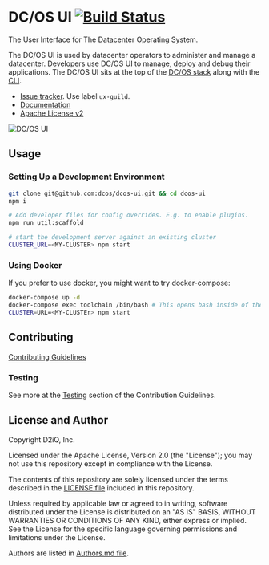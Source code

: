 # DC/OS UI [![Build Status](https://jenkins.mesosphere.com/service/jenkins/buildStatus/icon?job=frontend/dcos-ui-oss-pipeline/master)](https://jenkins.mesosphere.com/service/jenkins/job/frontend/job/dcos-ui-oss-pipeline/job/master/)

The User Interface for The Datacenter Operating System.

The DC/OS UI is used by datacenter operators to administer and manage a
datacenter. Developers use DC/OS UI to manage, deploy and debug their
applications. The DC/OS UI sits at the top of the [DC/OS
stack](https://docs.d2iq.com/mesosphere/dcos/latest/overview/architecture/)
along with the [CLI](https://github.com/dcos/dcos-cli).

- [Issue tracker](https://jira.d2iq.com). Use label `ux-guild`.
- [Documentation](https://docs.d2iq.com/mesosphere/dcos/latest/gui/)
- [Apache License v2](./LICENSE)

![DC/OS UI](./.github/dcos-ui.gif)

## Usage

### Setting Up a Development Environment

```sh
git clone git@github.com:dcos/dcos-ui.git && cd dcos-ui
npm i

# Add developer files for config overrides. E.g. to enable plugins.
npm run util:scaffold

# start the development server against an existing cluster
CLUSTER_URL=<MY-CLUSTER> npm start
```

### Using Docker

If you prefer to use docker, you might want to try docker-compose:

```sh
docker-compose up -d
docker-compose exec toolchain /bin/bash # This opens bash inside of the docker container
CLUSTER=URL=<MY-CLUSTEr> npm start
```

## Contributing

[Contributing Guidelines](./CONTRIBUTING.md)

### Testing

See more at the [Testing](./CONTRIBUTING.md#testing) section of the Contribution Guidelines.

## License and Author

Copyright D2iQ, Inc.

Licensed under the Apache License, Version 2.0 (the "License");
you may not use this repository except in compliance with the License.

The contents of this repository are solely licensed under the terms described in the [LICENSE file](./LICENSE) included in this repository.

Unless required by applicable law or agreed to in writing, software
distributed under the License is distributed on an "AS IS" BASIS,
WITHOUT WARRANTIES OR CONDITIONS OF ANY KIND, either express or implied.
See the License for the specific language governing permissions and
limitations under the License.

Authors are listed in [Authors.md file](./Authors.md).
